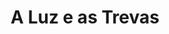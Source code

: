 ---
Numero: 361
title: A Luz e as Trevas
Autor: L Sprague de Camp
Co-autor: 
Ano-de-Publicacao: 1987
Titulo-original: Lest Darkness Fall
Tradutor: Eurico da Fonseca
Co-tradutor: 
Ano-de-edicao: 1941
alias: L-Sprague-de-Camp
Autor2-alias: 
Tradutor1-alias: Eurico-da-Fonseca
Tradutor2-alias: 
Titulo-link: 361-A-Luz-e-as-Trevas
Capa: António Pedro
pags: 216
Capa-link: Antonio-Pedro
---